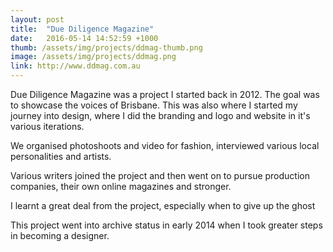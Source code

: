 ```yaml
---
layout: post
title:  "Due Diligence Magazine"
date:   2016-05-14 14:52:59 +1000
thumb: /assets/img/projects/ddmag-thumb.png
image: /assets/img/projects/ddmag.png
link: http://www.ddmag.com.au
---
```


Due Diligence Magazine was a project I started back in 2012. The goal was to showcase the voices of Brisbane. This was also where I started my journey into design, where I did the branding and logo and website in it's various iterations.

We organised photoshoots and video for fashion, interviewed various local personalities and artists. 

Various writers joined the project and then went on to pursue production companies, their own online magazines and stronger.

I learnt a great deal from the project, especially when to give up the ghost

This project went into archive status in early 2014 when I took greater steps in becoming a designer. 

